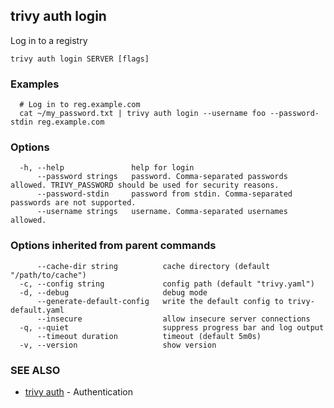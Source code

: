 ## trivy auth login

Log in to a registry

```
trivy auth login SERVER [flags]
```

### Examples

```
  # Log in to reg.example.com
  cat ~/my_password.txt | trivy auth login --username foo --password-stdin reg.example.com
```

### Options

```
  -h, --help               help for login
      --password strings   password. Comma-separated passwords allowed. TRIVY_PASSWORD should be used for security reasons.
      --password-stdin     password from stdin. Comma-separated passwords are not supported.
      --username strings   username. Comma-separated usernames allowed.
```

### Options inherited from parent commands

```
      --cache-dir string          cache directory (default "/path/to/cache")
  -c, --config string             config path (default "trivy.yaml")
  -d, --debug                     debug mode
      --generate-default-config   write the default config to trivy-default.yaml
      --insecure                  allow insecure server connections
  -q, --quiet                     suppress progress bar and log output
      --timeout duration          timeout (default 5m0s)
  -v, --version                   show version
```

### SEE ALSO

* [trivy auth](trivy_auth.md)	 - Authentication

